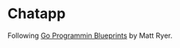 # Chatapp

Following [Go Programmin Blueprints](https://www.amazon.com/Go-Programming-Blueprints-Development-Challenges/dp/1783988029) by Matt Ryer.